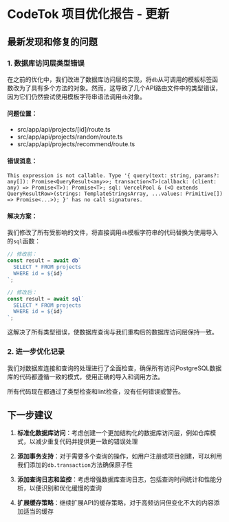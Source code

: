 # CodeTok 项目优化报告 - 更新

## 最新发现和修复的问题

### 1. 数据库访问层类型错误
在之前的优化中，我们改进了数据库访问层的实现，将`db`从可调用的模板标签函数改为了具有多个方法的对象。然而，这导致了几个API路由文件中的类型错误，因为它们仍然尝试使用模板字符串语法调用`db`对象。

#### 问题位置：
- src/app/api/projects/[id]/route.ts
- src/app/api/projects/random/route.ts
- src/app/api/projects/recommend/route.ts

#### 错误消息：
```
This expression is not callable. Type '{ query(text: string, params?: any[]): Promise<QueryResult<any>>; transaction<T>(callback: (client: any) => Promise<T>): Promise<T>; sql: VercelPool & (<O extends QueryResultRow>(strings: TemplateStringsArray, ...values: Primitive[]) => Promise<...>); }' has no call signatures.
```

#### 解决方案：
我们修改了所有受影响的文件，将直接调用`db`模板字符串的代码替换为使用导入的`sql`函数：

```typescript
// 修改前：
const result = await db`
  SELECT * FROM projects 
  WHERE id = ${id}
`;

// 修改后：
const result = await sql`
  SELECT * FROM projects 
  WHERE id = ${id}
`;
```

这解决了所有类型错误，使数据库查询与我们重构后的数据库访问层保持一致。

### 2. 进一步优化记录

我们对数据库连接和查询的处理进行了全面检查，确保所有访问PostgreSQL数据库的代码都遵循一致的模式，使用正确的导入和调用方法。

所有代码现在都通过了类型检查和lint检查，没有任何错误或警告。

## 下一步建议

1. **标准化数据库访问**：考虑创建一个更加结构化的数据库访问层，例如仓库模式，以减少重复代码并提供更一致的错误处理

2. **添加事务支持**：对于需要多个查询的操作，如用户注册或项目创建，可以利用我们添加的`db.transaction`方法确保原子性

3. **添加查询日志和监控**：考虑增强数据库查询日志，包括查询时间统计和性能分析，以便识别和优化缓慢的查询

4. **扩展缓存策略**：继续扩展API的缓存策略，对于高频访问但变化不大的内容添加适当的缓存 